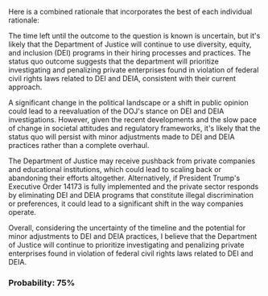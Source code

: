 Here is a combined rationale that incorporates the best of each individual rationale:

The time left until the outcome to the question is known is uncertain, but it's likely that the Department of Justice will continue to use diversity, equity, and inclusion (DEI) programs in their hiring processes and practices. The status quo outcome suggests that the department will prioritize investigating and penalizing private enterprises found in violation of federal civil rights laws related to DEI and DEIA, consistent with their current approach.

A significant change in the political landscape or a shift in public opinion could lead to a reevaluation of the DOJ's stance on DEI and DEIA investigations. However, given the recent developments and the slow pace of change in societal attitudes and regulatory frameworks, it's likely that the status quo will persist with minor adjustments made to DEI and DEIA practices rather than a complete overhaul.

The Department of Justice may receive pushback from private companies and educational institutions, which could lead to scaling back or abandoning their efforts altogether. Alternatively, if President Trump's Executive Order 14173 is fully implemented and the private sector responds by eliminating DEI and DEIA programs that constitute illegal discrimination or preferences, it could lead to a significant shift in the way companies operate.

Overall, considering the uncertainty of the timeline and the potential for minor adjustments to DEI and DEIA practices, I believe that the Department of Justice will continue to prioritize investigating and penalizing private enterprises found in violation of federal civil rights laws related to DEI and DEIA.

### Probability: 75%